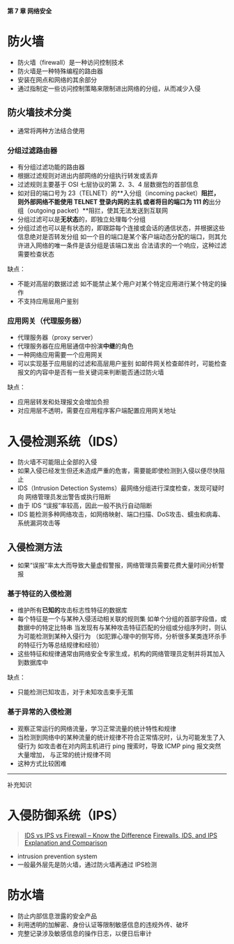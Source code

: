 **第 7 章 网络安全**

# 防火墙
- 防火墙（firewall）是一种访问控制技术
- 防火墙是一种特殊编程的路由器
- 安装在网点和网络的其余部分
- 通过指制定一些访问控制策略来限制进出网络的分组，从而减少入侵

## 防火墙技术分类
- 通常将两种方法结合使用

### 分组过滤路由器
- 有分组过滤功能的路由器
- 根据过滤规则对进出内部网络的分组执行转发或丢弃
- 过滤规则主要基于 OSI 七层协议的第 2、3、4 层数据包的首部信息
- 如对目的端口号为 23（TELNET）的**入分组（incoming packet）**阻拦，
  则外部网络不能使用 TELNET 登录内网的主机
  或者将目的端口为 111 的**出分组（outgoing packet）**阻拦，使其无法发送到互联网
- 分组过滤可以是**无状态**的，即独立处理每个分组
- 分组过滤也可以是有状态的，即跟踪每个连接或会话的通信状态，并根据这些信息绝对是否转发分组
  如一个目的端口是某个客户端动态分配的端口，则其允许进入网络的唯一条件是该分组是该端口发出
  合法请求的一个响应，这种过滤需要检查状态

缺点：
- 不能对高层的数据过滤
  如不能禁止某个用户对某个特定应用进行某个特定的操作
- 不支持应用层用户鉴别


### 应用网关（代理服务器）
- 代理服务器（proxy server）
- 代理服务器在应用层通信中扮演**中继**的角色
- 一种网络应用需要一个应用网关
- 可以实现基于应用层的过滤和高层用户鉴别
  如邮件网关检查邮件时，可能检查报文的内容中是否有一些关键词来判断能否通过防火墙

缺点：
- 应用层转发和处理报文会增加负担
- 对应用层不透明，需要在应用程序客户端配置应用网关地址


# 入侵检测系统（IDS）
- 防火墙不可能阻止全部的入侵
- 如果入侵已经发生但还未造成严重的危害，需要能即使检测到入侵以便尽快阻止
- IDS（Intrusion Detection Systems）最网络分组进行深度检查，发现可疑时向
  网络管理员发出警告或执行阻断
- 由于 IDS “误报”率较高，因此一般不执行自动阻断
- IDS 能检测多种网络攻击，如网络映射、端口扫描、DoS攻击、蠕虫和病毒、系统漏洞攻击等
  
## 入侵检测方法
- 如果“误报”率太大而导致大量虚假警报，网络管理员需要花费大量时间分析警报


### 基于特征的入侵检测
- 维护所有**已知的**攻击标志性特征的数据库
- 每个特征是一个与某种入侵活动相关联的规则集
  如单个分组的首部字段值，或数据中的特定比特串
  当发现有与某种攻击特征匹配的分组或分组序列时，则认为可能检测到某种入侵行为
  （如犯罪心理中的侧写师，分析很多某类连环杀手的特征行为等总结规律和经验）
- 这些特征和规律通常由网络安全专家生成，机构的网络管理员定制并将其加入到数据库中

缺点：
- 只能检测已知攻击，对于未知攻击束手无策

### 基于异常的入侵检测
- 观察正常运行的网络流量，学习正常流量的统计特性和规律
- 当检测到网络中的某种流量的统计规律不符合正常情况时，认为可能发生了入侵行为
  如攻击者在对内网主机进行 ping 搜索时，导致 ICMP ping 报文突然大量增加，
  与正常的统计规律不同
- 这种方式比较困难



*************************
补充知识

# 入侵防御系统（IPS）
> [IDS vs IPS vs Firewall – Know the Difference](https://ipwithease.com/firewall-vs-ips-vs-ids/)
> [Firewalls, IDS, and IPS Explanation and Comparison](https://study-ccna.com/firewalls-ids-ips-explanation-comparison/)

- intrusion prevention system
- 一般最外层先是防火墙，通过防火墙再通过 IPS检测


# 防水墙
- 防止内部信息泄露的安全产品
- 利用透明的加解密、身份认证等限制敏感信息的违规外传、破坏
- 完整记录涉及敏感信息的操作日志，以便日后审计
